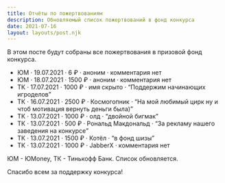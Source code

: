 ```yaml
---
title: Отчёты по пожертвованиям
description: Обновляемый список пожертвований в фонд конкурса
date: 2021-07-16
layout: layouts/post.njk
---
```


В этом посте будут собраны все пожертвования в призовой фонд конкурса.

* ЮМ · 19.07.2021 · 6 ₽ · аноним · комментария нет
* ЮМ · 18.07.2021 · 1500 ₽ · аноним · комментария нет
* ТК · 17.07.2021 · 1000 ₽ · имя скрыто · <q>Поддержим начинающих игроделов</q>
* ТК · 16.07.2021 · 2500 ₽ · Космогопник · <q>На мой любимый цирк ну и чтоб мотивация вернуть деньги была)</q>
* ТК · 13.07.2021 · 1000 ₽ · олд · <q>двойной бигмак</q>
* ТК · 13.07.2021 · 500 ₽ · Рональд Макдональд · <q>За рекламу нашего заведения на конкурсе</q>
* ТК · 13.07.2021 · 1500 ₽ · Котёл · <q>в фонд шизы</q>
* ТК · 13.07.2021 · 1000 ₽ · JabberX · комментария нет

ЮМ - ЮMoney, ТК - Тинькофф Банк. Список обновляется.

Спасибо всем за поддержку конкурса!
